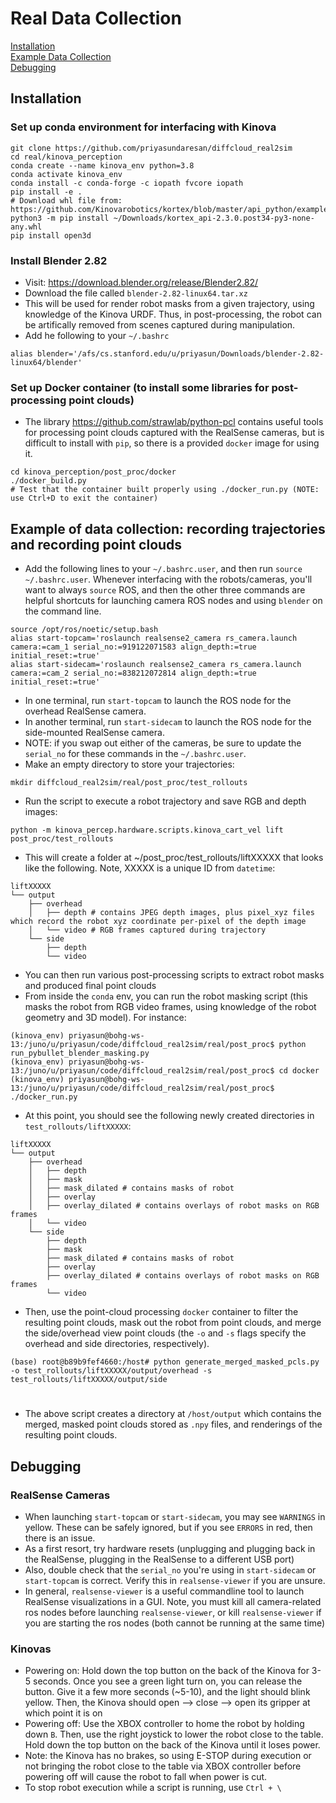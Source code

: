 # Real Data Collection

[Installation](#install)<br />
[Example Data Collection](#workflow)<br />
[Debugging](#debugging)<br />

<a name="install"></a>
## Installation
### Set up conda environment for interfacing with Kinova
```
git clone https://github.com/priyasundaresan/diffcloud_real2sim
cd real/kinova_perception
conda create --name kinova_env python=3.8
conda activate kinova_env
conda install -c conda-forge -c iopath fvcore iopath
pip install -e .
# Download whl file from: https://github.com/Kinovarobotics/kortex/blob/master/api_python/examples/readme.md
python3 -m pip install ~/Downloads/kortex_api-2.3.0.post34-py3-none-any.whl 
pip install open3d
```

### Install Blender 2.82
* Visit: https://download.blender.org/release/Blender2.82/ 
* Download the file called `blender-2.82-linux64.tar.xz`
* This will be used for render robot masks from a given trajectory, using knowledge of the Kinova URDF. Thus, in post-processing, the robot can be artifically removed from scenes captured during manipulation.
* Add he following to your `~/.bashrc`
```
alias blender='/afs/cs.stanford.edu/u/priyasun/Downloads/blender-2.82-linux64/blender'
```

### Set up Docker container (to install some libraries for post-processing point clouds)
* The library https://github.com/strawlab/python-pcl contains useful tools for processing point clouds captured with the RealSense cameras, but is difficult to install with `pip`, so there is a provided `docker` image for using it. 
```
cd kinova_perception/post_proc/docker
./docker_build.py
# Test that the container built properly using ./docker_run.py (NOTE: use Ctrl+D to exit the container)
```
<a name="workflow"></a>
## Example of data collection: recording trajectories and recording point clouds
* Add the following lines to your `~/.bashrc.user`, and then run `source ~/.bashrc.user`. Whenever interfacing with the robots/cameras, you'll want to always `source` ROS, and then the other three commands are helpful shortcuts for launching camera ROS nodes and using `blender` on the command line.
```
source /opt/ros/noetic/setup.bash
alias start-topcam='roslaunch realsense2_camera rs_camera.launch camera:=cam_1 serial_no:=919122071583 align_depth:=true initial_reset:=true'
alias start-sidecam='roslaunch realsense2_camera rs_camera.launch camera:=cam_2 serial_no:=838212072814 align_depth:=true initial_reset:=true'
```
* In one terminal, run `start-topcam` to launch the ROS node for the overhead RealSense camera.
* In another terminal, run `start-sidecam` to launch the ROS node for the side-mounted RealSense camera.
* NOTE: if you swap out either of the cameras, be sure to update the `serial_no` for these commands in the `~/.bashrc.user`. 
* Make an empty directory to store your trajectories:
```
mkdir diffcloud_real2sim/real/post_proc/test_rollouts
```

* Run the script to execute a robot trajectory and save RGB and depth images:
```
python -m kinova_percep.hardware.scripts.kinova_cart_vel lift post_proc/test_rollouts
```
* This will create a folder at ~/post_proc/test_rollouts/liftXXXXX that looks like the following. Note, XXXXX is a unique ID from `datetime`:
```
liftXXXXX
└── output
    ├── overhead
    │   ├── depth # contains JPEG depth images, plus pixel_xyz files which record the robot xyz coordinate per-pixel of the depth image
    │   └── video # RGB frames captured during trajectory
    └── side
        ├── depth
        └── video
```
* You can then run various post-processing scripts to extract robot masks and produced final point clouds
* From inside the `conda` env, you can run the robot masking script (this masks the robot from RGB video frames, using knowledge of the robot geometry and 3D model). For instance:
```
(kinova_env) priyasun@bohg-ws-13:/juno/u/priyasun/code/diffcloud_real2sim/real/post_proc$ python run_pybullet_blender_masking.py
(kinova_env) priyasun@bohg-ws-13:/juno/u/priyasun/code/diffcloud_real2sim/real/post_proc$ cd docker
(kinova_env) priyasun@bohg-ws-13:/juno/u/priyasun/code/diffcloud_real2sim/real/post_proc$ ./docker_run.py
```
* At this point, you should see the following newly created directories in `test_rollouts/liftXXXXX`:
```
liftXXXXX
└── output
    ├── overhead
    │   ├── depth
    │   ├── mask
    │   ├── mask_dilated # contains masks of robot
    │   ├── overlay
    │   ├── overlay_dilated # contains overlays of robot masks on RGB frames
    │   └── video
    └── side
        ├── depth
        ├── mask
        ├── mask_dilated # contains masks of robot
        ├── overlay
        ├── overlay_dilated # contains overlays of robot masks on RGB frames
        └── video
```
* Then, use the point-cloud processing `docker` container to filter the resulting point clouds, mask out the robot from point clouds, and merge the side/overhead view point clouds (the `-o` and `-s` flags specify the overhead and side directories, respectively).
```
(base) root@b89b9fef4660:/host# python generate_merged_masked_pcls.py -o test_rollouts/liftXXXXX/output/overhead -s test_rollouts/liftXXXXX/output/side
```
#
* The above script creates a directory at `/host/output` which contains the merged, masked point clouds stored as `.npy` files, and renderings of the resulting point clouds.

<a name="install"></a>
## Debugging
### RealSense Cameras
 * When launching `start-topcam` or `start-sidecam`, you may see `WARNINGS` in yellow. These can be safely ignored, but if you see `ERRORS` in red, then there is an issue. 
 * As a first resort, try hardware resets (unplugging and plugging back in the RealSense, plugging in the RealSense to a different USB port)
 * Also, double check that the `serial_no` you're using in `start-sidecam` or `start-topcam` is correct. Verify this in `realsense-viewer` if you are unsure.
 * In general, `realsense-viewer` is a useful commandline tool to launch RealSense visualizations in a GUI. Note, you must kill all camera-related ros nodes before launching `realsense-viewer`, or kill `realsense-viewer` if you are starting the ros nodes (both cannot be running at the same time)
### Kinovas
 * Powering on: Hold down the top button on the back of the Kinova for 3-5 seconds. Once you see a green light turn on, you can release the button. Give it a few more seconds (~5-10), and the light should blink yellow. Then, the Kinova should open --> close --> open its gripper at which point it is on
 * Powering off: Use the XBOX controller to home the robot by holding down `B`. Then, use the right joystick to lower the robot close to the table. Hold down the top button on the back of the Kinova until it loses power. 
 * Note: the Kinova has no brakes, so using E-STOP during execution or not bringing the robot close to the table via XBOX controller before powering off will cause the robot to fall when power is cut. 
 * To stop robot execution while a script is running, use `Ctrl + \`
